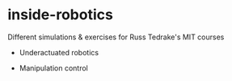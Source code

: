 # inside-robotics

Different simulations & exercises for Russ Tedrake's MIT courses
- Underactuated robotics

- Manipulation control
